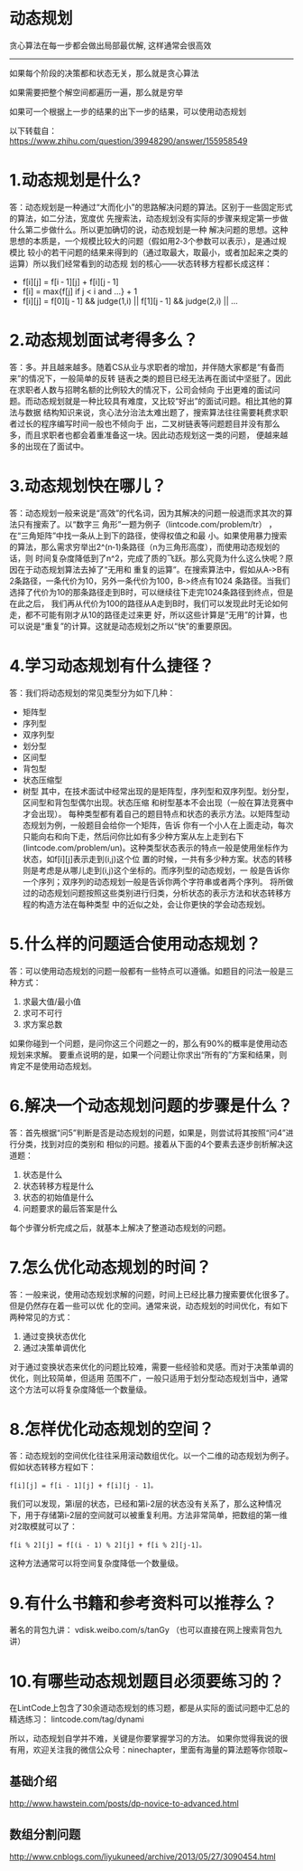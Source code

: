 # 动态规划

<!--
ID: cbc719c2-3c92-4294-949e-17c7ef9f1b44
Status: draft
Date: 2017-05-30T03:36:00
Modified: 2020-05-16T11:58:37
wp_id: 491
-->

贪心算法在每一步都会做出局部最优解, 这样通常会很高效

---

如果每个阶段的决策都和状态无关，那么就是贪心算法

如果需要把整个解空间都遍历一遍，那么就是穷举

如果可一个根据上一步的结果的出下一步的结果，可以使用动态规划


以下转载自：https://www.zhihu.com/question/39948290/answer/155958549

# 1.动态规划是什么?

答：动态规划是一种通过“大而化小”的思路解决问题的算法。区别于一些固定形式的算法，如二分法，宽度优
先搜索法，动态规划没有实际的步骤来规定第一步做什么第二步做什么。所以更加确切的说，动态规划是一种
解决问题的思想。这种思想的本质是，一个规模比较大的问题（假如用2‑3个参数可以表示），是通过规模比
较小的若干问题的结果来得到的（通过取最大，取最小，或者加起来之类的运算）所以我们经常看到的动态规
划的核心——状态转移方程都长成这样：

* f[i][j] = f[i ‑ 1][j] + f[i][j ‑ 1]
* f[i] = max{f[j] if j < i and …} + 1
* f[i][j] = f[0][j ‑ 1] && judge(1,i) || f[1][j ‑ 1] && judge(2,i) || …

# 2.动态规划面试考得多么？

答：多。并且越来越多。随着CS从业与求职者的增加，并伴随大家都是“有备而来”的情况下，一般简单的反转
链表之类的题目已经无法再在面试中坚挺了。因此在求职者人数与招聘名额的比例较大的情况下，公司会倾向
于出更难的面试问题。而动态规划就是一种比较具有难度，又比较“好出”的面试问题。相比其他的算法与数据
结构知识来说，贪心法分治法太难出题了，搜索算法往往需要耗费求职者过长的程序编写时间一般也不倾向于
出，二叉树链表等问题题目并没有那么多，而且求职者也都会着重准备这一块。因此动态规划这一类的问题，
便越来越多的出现在了面试中。

# 3.动态规划快在哪儿？

答：动态规划一般来说是“高效”的代名词，因为其解决的问题一般退而求其次的算法只有搜索了。以“数字三
角形”一题为例子（lintcode.com/problem/tr） ，在“三角矩阵”中找一条从上到下的路径，使得权值之和最
小。如果使用暴力搜索的算法，那么需求穷举出2^(n‑1)条路径（n为三角形高度），而使用动态规划的话，则
时间复杂度降低到了n^2，完成了质的飞跃。那么究竟为什么这么快呢？原因在于动态规划算法去掉了“无用和
重复的运算”。在搜索算法中，假如从A‑>B有2条路径，一条代价为10，另外一条代价为100，B‑>终点有1024
条路径。当我们选择了代价为10的那条路径走到B时，可以继续往下走完1024条路径到终点，但是在此之后，
我们再从代价为100的路径从A走到B时，我们可以发现此时无论如何走，都不可能有刚才从10的路径走过来更
好，所以这些计算是“无用”的计算，也可以说是“重复”的计算。这就是动态规划之所以“快”的重要原因。

# 4.学习动态规划有什么捷径？

答：我们将动态规划的常见类型分为如下几种：
* 矩阵型
* 序列型
* 双序列型
* 划分型
* 区间型
* 背包型
* 状态压缩型
* 树型
其中，在技术面试中经常出现的是矩阵型，序列型和双序列型。划分型，区间型和背包型偶尔出现。状态压缩
和树型基本不会出现（一般在算法竞赛中才会出现）。
每种类型都有着自己的题目特点和状态的表示方法。以矩阵型动态规划为例，一般题目会给你一个矩阵，告诉
你有一个小人在上面走动，每次只能向右和向下走，然后问你比如有多少种方案从左上走到右下
(lintcode.com/problem/un)。这种类型状态表示的特点一般是使用坐标作为状态，如f[i][j]表示走到(i,j)这个位
置的时候，一共有多少种方案。状态的转移则是考虑是从哪儿走到(i,j)这个坐标的。而序列型的动态规划，一
般是告诉你一个序列；双序列的动态规划一般是告诉你两个字符串或者两个序列。
将所做过的动态规划问题按照这些类别进行归类，分析状态的表示方法和状态转移方程的构造方法在每种类型
中的近似之处，会让你更快的学会动态规划。

# 5.什么样的问题适合使用动态规划？
答：可以使用动态规划的问题一般都有一些特点可以遵循。如题目的问法一般是三种方式：

1. 求最大值/最小值
2. 求可不可行
3. 求方案总数

如果你碰到一个问题，是问你这三个问题之一的，那么有90%的概率是使用动态规划来求解。
要重点说明的是，如果一个问题让你求出“所有的”方案和结果，则肯定不是使用动态规划。

# 6.解决一个动态规划问题的步骤是什么？
答：首先根据“问5”判断是否是动态规划的问题，如果是，则尝试将其按照“问4”进行分类，找到对应的类别和
相似的问题。接着从下面的4个要素去逐步剖析解决这道题：

1. 状态是什么
2. 状态转移方程是什么
3. 状态的初始值是什么
4. 问题要求的最后答案是什么

每个步骤分析完成之后，就基本上解决了整道动态规划的问题。

# 7.怎么优化动态规划的时间？
答：一般来说，使用动态规划求解的问题，时间上已经比暴力搜索要优化很多了。但是仍然存在着一些可以优
化的空间。通常来说，动态规划的时间优化，有如下两种常见的方式：

1. 通过变换状态优化
2. 通过决策单调优化

对于通过变换状态来优化的问题比较难，需要一些经验和灵感。而对于决策单调的优化，则比较简单，但适用
范围不广，一般只适用于划分型动态规划当中，通常这个方法可以将复杂度降低一个数量级。

# 8.怎样优化动态规划的空间？

答：动态规划的空间优化往往采用滚动数组优化。以一个二维的动态规划为例子。假如状态转移方程如下：
```
f[i][j] = f[i ‑ 1][j] + f[i][j ‑ 1]。
```
我们可以发现，第i层的状态，已经和第i‑2层的状态没有关系了，那么这种情况下，用于存储第i‑2层的空间就可以被重复利用。方法非常简单，把数组的第一维对2取模就可以了：

```
f[i % 2][j] = f[(i ‑ 1) % 2][j] + f[i % 2][j‑1]。
```

这种方法通常可以将空间复杂度降低一个数量级。

# 9.有什么书籍和参考资料可以推荐么？

著名的背包九讲：
vdisk.weibo.com/s/tanGy （也可以直接在网上搜索背包九讲）

# 10.有哪些动态规划题目必须要练习的？

在LintCode上包含了30余道动态规划的练习题，都是从实际的面试问题中汇总的精选练习：
lintcode.com/tag/dynami

所以，动态规划自学并不难，关键是你要掌握学习的方法。
如果你觉得我说的很有用，欢迎关注我的微信公众号：ninechapter，里面有海量的算法题等你领取~


## 基础介绍

http://www.hawstein.com/posts/dp-novice-to-advanced.html

## 数组分割问题

http://www.cnblogs.com/liyukuneed/archive/2013/05/27/3090454.html
